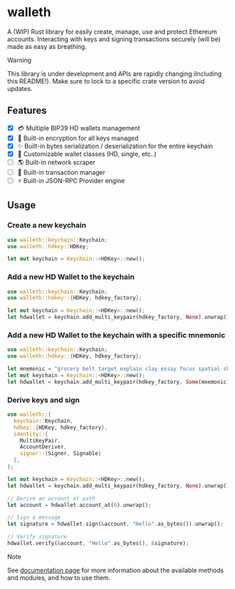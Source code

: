 # walleth

A (WIP) Rust library for easily create, manage, use and protect Ethereum accounts. Interacting with keys and signing transactions securely (will be) made as easy as breathing.

> [!WARNING]
> This library is under development and APIs are rapidly changing iIncluding this README!). Make sure to lock to a specific crate version to avoid updates. 

## Features
- [x] 💳 Multiple BIP39 HD wallets management
- [x] 🔐 Built-in encryption for all keys managed
- [x] ✨ Built-in bytes serialization / deserialization for the entire keychain
- [x] 🚧 Customizable wallet classes (HD, single, etc..)
- [ ] 🌎 Built-in network scraper
- [ ] 🛒 Built-in transaction manager
- [ ] ⚡️ Built-in JSON-RPC Provider engine

## Usage

### Create a new keychain
```rust
use walleth::keychain::Keychain;
use walleth::hdkey::HDKey;

let mut keychain = Keychain::<HDKey>::new();
```

### Add a new HD Wallet to the keychain
```rust
use walleth::keychain::Keychain;
use walleth::hdkey::{HDKey, hdkey_factory};

let mut keychain = Keychain::<HDKey>::new();
let hdwallet = keychain.add_multi_keypair(hdkey_factory, None).unwrap();
```

### Add a new HD Wallet to the keychain with a specific mnemonic
```rust
use walleth::keychain::Keychain;
use walleth::hdkey::{HDKey, hdkey_factory};

let mnemonic = "grocery belt target explain clay essay focus spatial skull brain measure matrix toward visual protect owner stone scale slim ghost panda exact combine game".to_string();
let mut keychain = Keychain::<HDKey>::new();
let hdwallet = keychain.add_multi_keypair(hdkey_factory, Some(mnemonic)).unwrap();
```

### Derive keys and sign

```rust
use walleth::{
  keychain::Keychain,
  hdkey::{HDKey, hdkey_factory},
  identity::{
    MultiKeyPair,
    AccountDeriver,
    signer::{Signer, Signable}
  },
};

let mut keychain = Keychain::<HDKey>::new();
let hdwallet = keychain.add_multi_keypair(hdkey_factory, None).unwrap();

// Derive an account at path
let account = hdwallet.account_at(0).unwrap();

// Sign a message
let signature = hdwallet.sign(&account, "Hello".as_bytes()).unwrap();

// Verify signature
hdwallet.verify(&account, "Hello".as_bytes(), &signature);
```

> [!NOTE]
> See [documentation page](https://docs.rs/walleth/0.1.0/walleth) for more information about the available methods and modules, and how to use them.